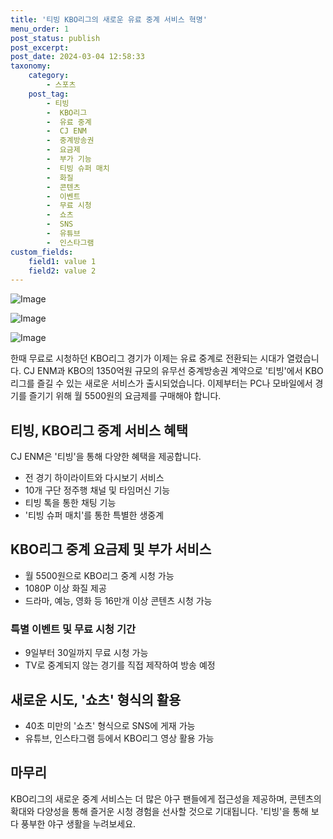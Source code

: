 ```yaml
---
title: '티빙 KBO리그의 새로운 유료 중계 서비스 혁명'
menu_order: 1
post_status: publish
post_excerpt: 
post_date: 2024-03-04 12:58:33
taxonomy:
    category:
        - 스포츠
    post_tag:
        - 티빙
        -  KBO리그
        -  유료 중계
        -  CJ ENM
        -  중계방송권
        -  요금제
        -  부가 기능
        -  티빙 슈퍼 매치
        -  화질
        -  콘텐츠
        -  이벤트
        -  무료 시청
        -  쇼츠
        -  SNS
        -  유튜브
        -  인스타그램
custom_fields:
    field1: value 1
    field2: value 2
---
```


![Image](https://imgnews.pstatic.net/image/421/2024/03/04/0007387663_001_20240304100605286.jpg?type=w647)

![Image](https://imgnews.pstatic.net/image/421/2024/03/04/0007387663_002_20240304100605393.jpg?type=w647)

![Image](https://imgnews.pstatic.net/image/421/2024/03/04/0007387663_003_20240304100605427.jpg?type=w647)

한때 무료로 시청하던 KBO리그 경기가 이제는 유료 중계로 전환되는 시대가 열렸습니다. CJ ENM과 KBO의 1350억원 규모의 유무선 중계방송권 계약으로 '티빙'에서 KBO리그를 즐길 수 있는 새로운 서비스가 출시되었습니다. 이제부터는 PC나 모바일에서 경기를 즐기기 위해 월 5500원의 요금제를 구매해야 합니다.
## 티빙, KBO리그 중계 서비스 혜택
CJ ENM은 '티빙'을 통해 다양한 혜택을 제공합니다. 
- 전 경기 하이라이트와 다시보기 서비스
- 10개 구단 정주행 채널 및 타임머신 기능
- 티빙 톡을 통한 채팅 기능
- '티빙 슈퍼 매치'를 통한 특별한 생중계
## KBO리그 중계 요금제 및 부가 서비스
- 월 5500원으로 KBO리그 중계 시청 가능
- 1080P 이상 화질 제공
- 드라마, 예능, 영화 등 16만개 이상 콘텐츠 시청 가능
### 특별 이벤트 및 무료 시청 기간
- 9일부터 30일까지 무료 시청 가능
- TV로 중계되지 않는 경기를 직접 제작하여 방송 예정
## 새로운 시도, '쇼츠' 형식의 활용
- 40초 미만의 '쇼츠' 형식으로 SNS에 게재 가능
- 유튜브, 인스타그램 등에서 KBO리그 영상 활용 가능
## 마무리
KBO리그의 새로운 중계 서비스는 더 많은 야구 팬들에게 접근성을 제공하며, 콘텐츠의 확대와 다양성을 통해 즐거운 시청 경험을 선사할 것으로 기대됩니다. '티빙'을 통해 보다 풍부한 야구 생활을 누려보세요.
